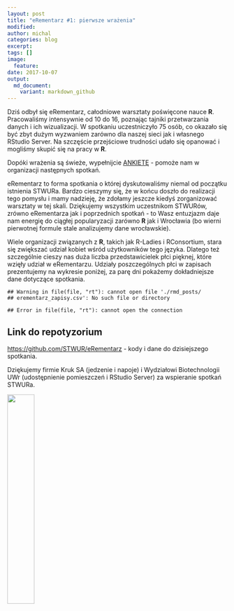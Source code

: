 ```yaml
---
layout: post
title: "eRementarz #1: pierwsze wrażenia"
modified:
author: michal
categories: blog
excerpt:
tags: []
image:
  feature:
date: 2017-10-07
output:
  md_document:
    variant: markdown_github
---
```


Dziś odbył się eRementarz, całodniowe warsztaty poświęcone nauce **R**. Pracowaliśmy intensywnie od 10 do 16, poznając tajniki przetwarzania danych i ich wizualizacji. W spotkaniu uczestniczyło 75 osób, co okazało się być zbyt dużym wyzwaniem zarówno dla naszej sieci jak i własnego RStudio Server. Na szczęście przejściowe trudności udało się opanować i mogliśmy skupić się na pracy w **R**. 

Dopóki wrażenia są świeże, wypełnijcie [ANKIETĘ](https://docs.google.com/forms/d/e/1FAIpQLSdhiH25dyuI63-UARmNl1yxNxqqAYLQ44nrCHnJ7yWX9HbHBw/viewform?ts=59d91788) - pomoże nam w organizacji następnych spotkań.

eRementarz to forma spotkania o której dyskutowaliśmy niemal od początku istnienia STWURa. Bardzo cieszymy się, że w końcu doszło do realizacji tego pomysłu i mamy nadzieję, że zdołamy jeszcze kiedyś zorganizować warsztaty w tej skali. Dziękujemy wszystkim uczestnikom STWURów, zrówno eRementarza jak i poprzednich spotkań - to Wasz entuzjazm daje nam energię do ciągłej popularyzacji zarówno **R** jak i Wrocławia (bo wierni pierwotnej formule stale analizujemy dane wrocławskie).

Wiele organizacji związanych z **R**, takich jak R-Ladies i RConsortium, stara się zwiększać udział kobiet wśród użytkowników tego języka. Dlatego też szczególnie cieszy nas duża liczba przedstawicielek płci pięknej, które wzięły udział w eRementarzu. Udziały poszczególnych płci w zapisach prezentujemy na wykresie poniżej, za parę dni pokażemy dokładniejsze dane dotyczące spotkania.


```
## Warning in file(file, "rt"): cannot open file './rmd_posts/
## erementarz_zapisy.csv': No such file or directory
```

```
## Error in file(file, "rt"): cannot open the connection
```

## Link do repotyzorium

https://github.com/STWUR/eRementarz - kody i dane do dzisiejszego spotkania.

Dziękujemy firmie Kruk SA (jedzenie i napoje) i Wydziałowi Biotechnologii UWr (udostępnienie pomieszczeń i RStudio Server) za wspieranie spotkań STWURa.

<img src='https://stwur.github.io/STWUR//images/kruk_logo.jpg' id="logo" height="35%" width="35%"/>

